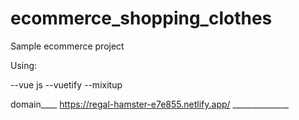 # ecommerce_shopping_clothes


Sample ecommerce project

Using:

--vue js
--vuetify
--mixitup

domain____ https://regal-hamster-e7e855.netlify.app/ ______________
